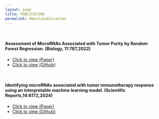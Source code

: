 ```yaml
---
layout: page
title: PUBLICATION
permalink: About/publication
---
```


<br/>

#### Assessment of MicroRNAs Associated with Tumor Purity by Random Forest Regression. (Biology, 11:787,2022)
  * [Click to view (Paper)](https://www.mdpi.com/2079-7737/11/5/787)
  * [Click to view (Github)](https://github.com/dongyeon99/ML_tumor_purity/)

<br/>

#### Identifying microRNAs associated with tumor immunotherapy response using an interpretable machine learning model. (Scientific Reports,14:6172,2024)
  * [Click to view (Paper)]((https://www.nature.com/articles/s41598-024-56843-3#citeas))
  * [Click to view (Github)](https://github.com/dongyeon99/ML_immunotherapy_response/)

